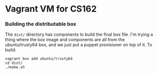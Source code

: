 Vagrant VM for CS162
====================

### Building the distributable box

The `dist/` directory has components to build the final box file. I'm trying a
thing where the box image and components are all from the ubuntu/trusty64 box,
and we just put a puppet provisioner on top of it. To build:

    vagrant box add ubuntu/trusty64
    cd dist/
    ./make.sh


